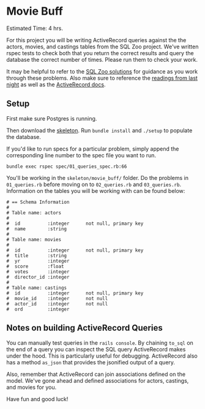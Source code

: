 # Movie Buff

Estimated Time: 4 hrs.

For this project you will be writing ActiveRecord queries against the the actors,
movies, and castings tables from the SQL Zoo project. We've written rspec tests
to check both that you return the correct results and query the database the
correct number of times. Please run them to check your work. 

It may be helpful to refer to the [SQL Zoo solutions][sql-zoo-solutions] for guidance as
you work through these problems. Also make sure to reference the [readings from last
night][active-record-readings] as well as the [ActiveRecord docs][active-record-docs].

## Setup

First make sure Postgres is running.

Then download the [skeleton](./skeleton.zip?raw=true). Run `bundle install`
and `./setup` to populate the database.

If you'd like to run specs for a particular problem,
simply append the corresponding line number to the spec file you want to run.

```
bundle exec rspec spec/01_queries_spec.rb:66
```

You'll be  working in the `skeleton/movie_buff/` folder. Do the problems in `01_queries.rb`
before moving on to `02_queries.rb` and `03_queries.rb`. Information on the tables you
will be working with can be found below:

```
# == Schema Information
#
# Table name: actors
#
#  id          :integer      not null, primary key
#  name        :string
#
# Table name: movies
#
#  id          :integer      not null, primary key
#  title       :string
#  yr          :integer
#  score       :float
#  votes       :integer
#  director_id :integer
#
# Table name: castings
#  id          :integer      not null, primary key
#  movie_id    :integer      not null
#  actor_id    :integer      not null
#  ord         :integer

```

## Notes on building ActiveRecord Queries

You can manually test queries in the `rails console`. By chaining `to_sql` on
the end of a query you can inspect the SQL query ActiveRecord makes under the
hood. This is particularly useful for debugging. ActiveRecord also has a method
`as_json` that provides the jsonified output of a query.

Also, remember that ActiveRecord can join associations defined on the model. We've gone ahead and
defined associations for actors, castings, and movies for you.

Have fun and good luck!

[sql-zoo-solutions]: https://github.com/appacademy/curriculum/tree/master/sql/projects/sqlzoo/solution
[active-record-readings]: https://github.com/appacademy/curriculum/tree/master/sql#readings-65-min
[active-record-docs]: http://guides.rubyonrails.org/active_record_querying.html


